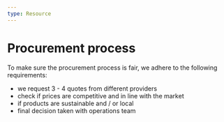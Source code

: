 ```yaml
---
type: Resource
---
```


# Procurement process

To make sure the procurement process is fair, we adhere to the following requirements:

* we request 3 - 4 quotes from different providers
* check if prices are competitive and in line with the market
* if products are sustainable and / or local
* final decision taken with operations team
